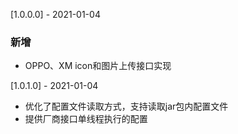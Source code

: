 [1.0.0.0] - 2021-01-04

### 新增

* OPPO、XM icon和图片上传接口实现

[1.0.1.0] - 2021-01-04

* 优化了配置文件读取方式，支持读取jar包内配置文件
* 提供厂商接口单线程执行的配置
